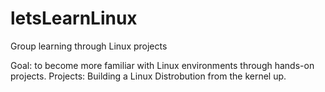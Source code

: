 # letsLearnLinux
Group learning through Linux projects

Goal: to become more familiar with Linux environments through hands-on projects.
Projects: Building a Linux Distrobution from the kernel up.
